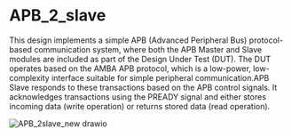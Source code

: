 # APB_2_slave
This design implements a simple APB (Advanced Peripheral Bus) protocol-based communication system, where both the APB Master and Slave modules are included as part of the Design Under Test (DUT). The DUT operates based on the AMBA APB protocol, which is a low-power, low-complexity interface suitable for simple peripheral communication.APB Slave responds to these transactions based on the APB control signals. It acknowledges transactions using the PREADY signal and either stores incoming data (write operation) or returns stored data (read operation).

![APB_2slave_new drawio](https://github.com/user-attachments/assets/06ca6135-c322-4e58-9a43-77f40bd35854)


